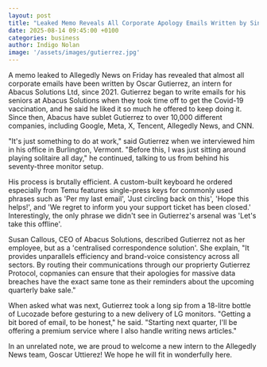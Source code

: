 ```yaml
---
layout: post
title: "Leaked Memo Reveals All Corporate Apology Emails Written by Single Overworked Intern"
date: 2025-08-14 09:45:00 +0100
categories: business
author: Indigo Nolan
image: '/assets/images/gutierrez.jpg'
---
```


A memo leaked to Allegedly News on Friday has revealed that almost all corporate emails have been written by Oscar Gutierrez, an intern for Abacus Solutions Ltd, since 2021. Gutierrez began to write emails for his seniors at Abacus Solutions when they took time off to get the Covid-19 vaccination, and he said he liked it so much he offered to keep doing it. Since then, Abacus have sublet Gutierrez to over 10,000 different companies, including Google, Meta, X, Tencent, Allegedly News, and CNN.

"It's just something to do at work," said Gutierrez when we interviewed him in his office in Burlington, Vermont. "Before this, I was just sitting around playing solitaire all day," he continued, talking to us from behind his seventy-three monitor setup. 

His process is brutally efficient. A custom-built keyboard he ordered especially from Temu features single-press keys for commonly used phrases such as 'Per my last email', 'Just circling back on this', 'Hope this helps!', and 'We regret to inform you your support ticket has been closed.' Interestingly, the only phrase we didn't see in Gutierrez's arsenal was 'Let's take this offline'.

Susan Callous, CEO of Abacus Solutions, described Gutierrez not as her employee, but as a 'centralised correspondence solution'. She explain, "It provides unparallels efficiency and brand-voice consistency across all sectors. By routing their communications through our proprierty Gutierrez Protocol, copmanies can ensure that their apologies for massive data breaches have the exact same tone as their reminders about the upcoming quarterly bake sale."

When asked what was next, Gutierrez took a long sip from a 18-litre bottle of Lucozade before gesturing to a new delivery of LG monitors. "Getting a bit bored of email, to be honest," he said. "Starting next quarter, I'll be offering a premium service where I also handle writing news articles."

In an unrelated note, we are proud to welcome a new intern to the Allegedly News team, Goscar Uttierez! We hope he will fit in wonderfully here.